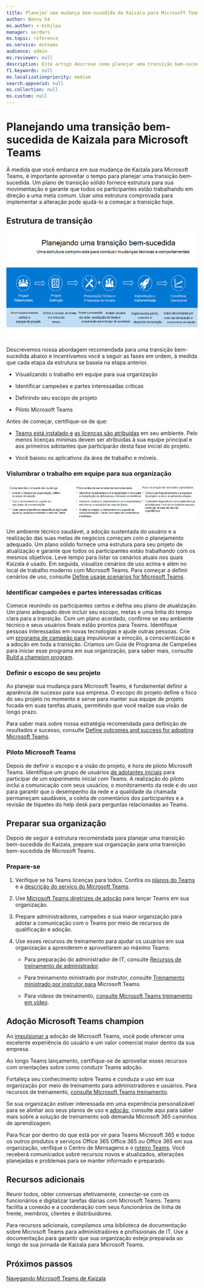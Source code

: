 ```yaml
---
title: Planejar uma mudança bem-sucedida de Kaizala para Microsoft Teams
author: Benny-54
ms.author: v-bshilpa
manager: serdars
ms.topic: reference
ms.service: msteams
audience: admin
ms.reviewer: null
description: Este artigo descreve como planejar uma transição bem-sucedida de Kaizala para Microsoft Teams.
f1.keywords: null
ms.localizationpriority: medium
search.appverid: null
ms.collection: null
ms.custom: null
---
```


# <a name="planning-for-a-successful-transition-from-kaizala-to-microsoft-teams"></a>Planejando uma transição bem-sucedida de Kaizala para Microsoft Teams

À medida que você embarca em sua mudança de Kaizala para Microsoft Teams, é importante aproveitar o tempo para planejar uma transição bem-sucedida[](/microsoftteams/deploy-enterprise-setup?tabs=ChatTeamsChannels#plan-your-deployment). Um plano de transição sólido fornece estrutura para sua movimentação e garante que todos os participantes estão trabalhando em direção a uma meta comum. Usar uma estrutura comprovada para implementar a alteração pode ajudá-lo a começar a transição hoje.

## <a name="transition-framework"></a>Estrutura de transição

![Imagem que representa as diretrizes de transição](media/plan-for-successful-transition.png)

Descrevemos nossa abordagem recomendada para uma transição bem-sucedida abaixo e incentivamos você a seguir as fases em ordem, à medida que cada etapa da estrutura se baseia na etapa anterior.

- Visualizando o trabalho em equipe para sua organização

- Identificar campeões e partes interessadas críticas

- Definindo seu escopo de projeto

- Piloto Microsoft Teams

Antes de começar, certifique-se de que:

- [Teams está instalado e](/microsoftteams/get-clients) [as licenças são atribuídas](/office365/servicedescriptions/teams-service-description) em seu ambiente. Pelo menos licenças mínimas devem ser atribuídas à sua equipe principal e aos primeiros adotantes que participarão desta fase inicial do projeto.

- Você baixou os aplicativos da área de trabalho e móveis.

### <a name="envision-teamwork-for-your-organization"></a>Vislumbrar o trabalho em equipe para sua organização

![Imagem representando orientações de transição adicionais](media/kaizala-framework-guidance.png)

Um ambiente técnico saudável, a adoção sustentada do usuário e a realização das suas metas de negócios começam com o planejamento adequado. Um plano sólido fornece uma estrutura para seu projeto de atualização e garante que todos os participantes estão trabalhando com os mesmos objetivos. Leve tempo para listar os cenários atuais nos quais Kaizala é usado. Em seguida, visualize cenários de uso acima e além no local de trabalho moderno com Microsoft Teams. Para começar a definir cenários de uso, consulte [Define usage scenarios for Microsoft Teams](/microsoftteams/teams-adoption-define-usage-scenarios).

### <a name="identify-champions-and-critical-stakeholders"></a>Identificar campeões e partes interessadas críticas

Comece reunindo os participantes certos e defina seu plano de atualização. Um plano adequado deve incluir seu escopo, metas e uma linha do tempo clara para a transição. Com um plano acordado, confirme se seu ambiente técnico e seus usuários finais estão prontos para Teams. Identifique pessoas interessadas em novas tecnologias e ajude outras pessoas. Crie um [programa de campeão para](/microsoftteams/teams-adoption-create-champions-program) impulsionar a emoção, a conscientização e a adoção em toda a transição. Criamos um Guia de Programa de Campeões para iniciar esse programa em sua organização, para saber mais, consulte [Build a champion program](https://view.officeapps.live.com/op/view.aspx?src=https://fto365dev.blob.core.windows.net:443/media/Default/DocResources/Adoption/Build_Champions_Program_Guide.pptx).

### <a name="define-your-project-scope"></a>Definir o escopo de seu projeto

Ao planejar sua mudança para Microsoft Teams, é fundamental definir a aparência de sucesso para sua empresa.  O escopo do projeto define o foco do seu projeto no momento e serve para manter sua equipe de projeto focada em suas tarefas atuais, permitindo que você realize sua visão de longo prazo.

Para saber mais sobre nossa estratégia recomendada para definição de resultados e sucesso, consulte [Define outcomes and success for adopting Microsoft Teams](/microsoftteams/teams-adoption-define-outcomes).

### <a name="pilot-microsoft-teams"></a>Piloto Microsoft Teams

Depois de definir o escopo e a visão do projeto, é hora de piloto Microsoft Teams. Identifique um grupo de usuários [de adotantes iniciais](/microsoftteams/teams-adoption-onboard-early-adopters) para participar de um experimento inicial com Teams. A realização do piloto inclui a comunicação com seus usuários, o monitoramento da rede e do uso para garantir que o desempenho da rede e a qualidade da chamada permaneçam saudáveis, a coleta de comentários dos participantes e a revisão de tíquetes do help desk para perguntas relacionadas ao Teams.

## <a name="prepare-your-organization"></a>Preparar sua organização

Depois de seguir a estrutura recomendada para planejar uma transição bem-sucedida do Kaizala, prepare sua organização para uma transição bem-sucedida de Microsoft Teams.

### <a name="get-ready"></a>Prepare-se

 1. Verifique se há Teams licenças para todos. Confira os [planos do Teams](/microsoft-teams/compare-microsoft-teams-options?rtc=1) e a [descrição do serviço do Microsoft Teams](/office365/servicedescriptions/teams-service-description).

 2. Use [Microsoft Teams diretrizes de adoção](https://adoption.microsoft.com/microsoft-teams/#get-started) para lançar Teams em sua organização.

 3. Prepare administradores, campeões e sua maior organização para adotar a comunicação com o Teams por meio de recursos de qualificação e adoção.  

 4. Use esses recursos de treinamento para ajudar os usuários em sua organização a aprenderem e aproveitarem ao máximo Teams:

    - Para preparação do administrador de IT, consulte [Recursos de treinamento de administrador](/microsoftteams/itadmin-readiness).

    - Para treinamento ministrado por instrutor, consulte [Treinamento ministrado por instrutor para](/microsoftteams/instructor-led-training-teams-landing-page) Microsoft Teams.
  
    - Para vídeos de treinamento, [consulte Microsoft Teams treinamento em vídeo](https://support.microsoft.com/office/microsoft-teams-video-training-4f108e54-240b-4351-8084-b1089f0d21d7?ui=en-us&rs=en-us&ad=us).

## <a name="champion-microsoft-teams-adoption"></a>Adoção Microsoft Teams champion

Ao [impulsionar a](/microsoftteams/teams-adoption-get-started) adoção de Microsoft Teams, você pode oferecer uma excelente experiência do usuário e um valor comercial maior dentro da sua empresa.

Ao longo Teams lançamento, certifique-se de aproveitar esses recursos com orientações [](/microsoftteams/adopt-microsoft-teams-landing-page) sobre como conduzir Teams adoção.

Fortaleça seu conhecimento sobre Teams e conduza o uso em sua organização por meio de treinamento para administradores e usuários. Para recursos de treinamento, [consulte Microsoft Teams treinamento](/microsoftteams/training-microsoft-teams-landing-page).

Se sua organização estiver interessada em uma experiência personalizável para se alinhar aos seus planos de uso e [adoção](https://adoption.microsoft.com/microsoft-365-learning-pathways/), consulte aqui para saber mais sobre a solução de treinamento sob demanda Microsoft 365 caminhos de aprendizagem.

Para ficar por dentro do que está por vir para Teams Microsoft 365 e todos os outros produtos e serviços Office 365 Office 365 ou Office 365 em sua organização, verifique o Centro de Mensagens e o [roteiro Teams](https://www.microsoft.com/microsoft-365/roadmap?rtc=2&filters=Microsoft%20Teams).[](https://admin.microsoft.com/AdminPortal/Home?ref=/MessageCenter) Você receberá comunicados sobre recursos novos e atualizados, alterações planejadas e problemas para se manter informado e preparado.

## <a name="additional-resources"></a>Recursos adicionais

Reunir todos, obter conversas efetivamente, conectar-se com os funcionários e digitalizar tarefas diárias com Microsoft Teams. Teams facilita a conexão e a coordenação com seus funcionários de linha de frente, membros, clientes e distribuidores.

Para recursos adicionais, compilamos uma biblioteca de [](/microsoftteams/) documentação sobre Microsoft Teams para administradores e profissionais de IT. Use a documentação para garantir que sua organização esteja preparada ao longo de sua jornada de Kaizala para Microsoft Teams.

## <a name="next-steps"></a>Próximos passos

<a name="ControlSyncThroughput"> </a>

[Navegando Microsoft Teams de Kaizala](/MicrosoftTeams/navigate-teams)
